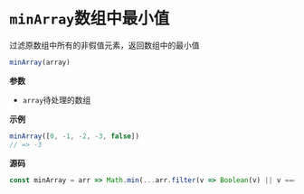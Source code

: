 # `minArray`数组中最小值

过滤原数组中所有的非假值元素，返回数组中的最小值

```js
minArray(array)
```

**参数**

-   `array`待处理的数组

**示例**

```js
minArray([0, -1, -2, -3, false])
// => -3
```

**源码**

```js
const minArray = arr => Math.min(...arr.filter(v => Boolean(v) || v === 0))
```